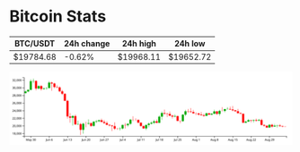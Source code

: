# Bitcoin Stats

BTC/USDT|24h change|24h high|24h low|
|---|---|---|---|
|$19784.68|-0.62%|$19968.11|$19652.72|

<img src="./chart.svg">
